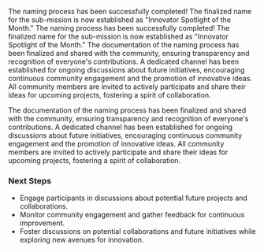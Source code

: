 

The naming process has been successfully completed! The finalized name for the sub-mission is now established as "Innovator Spotlight of the Month." The naming process has been successfully completed! The finalized name for the sub-mission is now established as "Innovator Spotlight of the Month." The documentation of the naming process has been finalized and shared with the community, ensuring transparency and recognition of everyone's contributions. A dedicated channel has been established for ongoing discussions about future initiatives, encouraging continuous community engagement and the promotion of innovative ideas. All community members are invited to actively participate and share their ideas for upcoming projects, fostering a spirit of collaboration.

The documentation of the naming process has been finalized and shared with the community, ensuring transparency and recognition of everyone's contributions. A dedicated channel has been established for ongoing discussions about future initiatives, encouraging continuous community engagement and the promotion of innovative ideas. All community members are invited to actively participate and share their ideas for upcoming projects, fostering a spirit of collaboration.

### Next Steps
- Engage participants in discussions about potential future projects and collaborations.
- Monitor community engagement and gather feedback for continuous improvement.
- Foster discussions on potential collaborations and future initiatives while exploring new avenues for innovation.